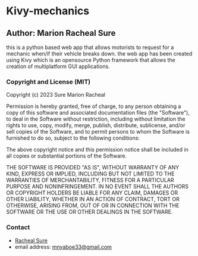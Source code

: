 # Kivy-mechanics
## Author: Marion Racheal Sure
this is a python based web app that allows motorists to request for a mechanic when/if their vehicle breaks down. 
the web app has been created using Kivy which is an opensource Python framework that allows the creation of multiplatform GUI applications. 

### Copyright and License (MIT)
Copyright (c) 2023 Sure Marion Racheal

Permission is hereby granted, free of charge, to any person obtaining
a copy of this software and associated documentation files (the
"Software"), to deal in the Software without restriction, including
without limitation the rights to use, copy, modify, merge, publish,
distribute, sublicense, and/or sell copies of the Software, and to
permit persons to whom the Software is furnished to do so, subject to
the following conditions:

The above copyright notice and this permission notice shall be
included in all copies or substantial portions of the Software.

THE SOFTWARE IS PROVIDED "AS IS", WITHOUT WARRANTY OF ANY KIND,
EXPRESS OR IMPLIED, INCLUDING BUT NOT LIMITED TO THE WARRANTIES OF
MERCHANTABILITY, FITNESS FOR A PARTICULAR PURPOSE AND
NONINFRINGEMENT. IN NO EVENT SHALL THE AUTHORS OR COPYRIGHT HOLDERS BE
LIABLE FOR ANY CLAIM, DAMAGES OR OTHER LIABILITY, WHETHER IN AN ACTION
OF CONTRACT, TORT OR OTHERWISE, ARISING FROM, OUT OF OR IN CONNECTION
WITH THE SOFTWARE OR THE USE OR OTHER DEALINGS IN THE SOFTWARE.

### Contact
- [Racheal Sure](https://github.com/rachealsure)
- email address: mnyaboe33@gmail.com

